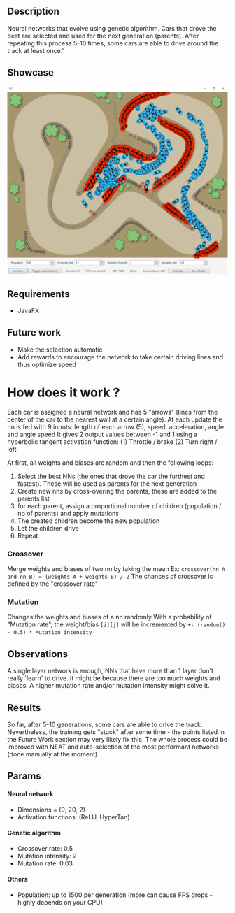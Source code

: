 ## Description
Neural networks that evolve using genetic algorithm. Cars that drove the best are selected and used for the next generation (parents). After repeating this process 5-10 times, some cars are able to drive around the track at least once.'

## Showcase

![showcase img](./showcase.png)

## Requirements
- JavaFX

## Future work
- Make the selection automatic
- Add rewards to encourage the network to take certain driving lines and thus optimize speed



# How does it work ?
Each car is assigned a neural network and has 5 "arrows" (lines from the center of the car to the nearest wall at a certain angle).
At each update the nn is fed with 9 inputs: length of each arrow (5), speed, acceleration, angle and angle speed
It gives 2 output values between -1 and 1 using a hyperbolic tangent activation function: (1) Throttle / brake (2) Turn right / left

At first, all weights and biases are random and then the following loops:
1) Select the best NNs (the ones that drove the car the furthest and fastest). These will be used as parents for the next generation
2) Create new nns by cross-overing the parents, these are added to the parents list
3) for each parent, assign a proportional number of children (population / nb of parents) and apply mutations
4) The created children become the new population
5) Let the children drive
6) Repeat

### Crossover
Merge weights and biases of two nn by taking the mean
Ex: `crossover(nn A and nn B) = (weights A + weights B) / 2`
The chances of crossover is defined by the "crossover rate"

### Mutation
Changes the weights and biases of a nn randomly
With a probability of "Mutation rate", the weight/bias `[i][j]` will be incremented by `+- (random() - 0.5) * Mutation intensity`

## Observations
A single layer network is enough, NNs that have more than 1 layer don't really 'learn' to drive. it might be because there are too much weights and biases. A higher mutation rate and/or mutation intensity might solve it.

## Results
So far, after 5-10 generations, some cars are able to drive the track.
Nevertheless, the training gets "stuck" after some time - the points listed in the Future Work section may very likely fix this.
The whole process could be improved with NEAT and auto-selection of the most performant networks (done manually at the moment)


## Params
#### Neural network
- Dimensions = (9, 20, 2)
- Activation functions: (ReLU, HyperTan)

#### Genetic algorithm
- Crossover rate: 0.5
- Mutation intensity: 2
- Mutation rate: 0.03

#### Others
- Population: up to 1500 per generation (more can cause FPS drops - highly depends on your CPU)

